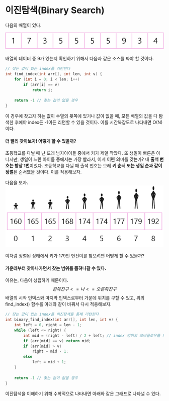 # 이진탐색(Binary Search)

다음의 배열이 있다.

![array1](./assets/Binary_Search/array1.png)


배열의 데이터 중 9가 있는지 확인하기 위해서 다음과 같은 소스를 짜야 할 것이다.

```c++
// 찾는 값이 있는 index를 리턴한다
int find_index(int arr[], int len, int v) {
    for (int i = 0; i < len; i++)
        if (arr[i] == v)
            return i;
    
    return -1 // 찾는 값이 없을 경우
}
```

이 경우에 찾고자 하는 값이 수열의 뒷쪽에 있거나 값이 없을 때, 모든 배열의 값을 다 탐색한 후에야 index든 -1이든 리턴할 수 있을 것이다. 이를 시간복잡도로 나타내면 O(N)이다.



#### 더 빨리 찾아보자! 어떻게 할 수 있을까?

초등학교를 다닐 때 난 또래 남자아이들 중에서 키가 제일 작았다. 또 생일이 빠른은 아니지만, 생일이 느린 아이들 중에서는 가장 빨라서,  이게 어떤 의미를 갖는가? 내 **출석 번호는 항상 1번**이었다. 초등학교를 다닐 때 출석 번호는 으레 **키 순서 또는 생일 순과 같이 정렬**된 순서였을 것이다. 이를 적용해보자.

다음을 보자.
![human1](./assets/Binary_Search/human1.png)

이처럼 정렬된 상태에서 키가 179인 현진이를 찾으려면 어떻게 할 수 있을까?

#### 가운데부터 찾아나가면서 찾는 범위를 좁혀나갈 수 있다.

이유는, 다음이 성립하기 때문이다.
$$
왼쪽 친구 <=나<=오른쪽친구
$$
배열의 시작 인덱스와 마지막 인덱스로부터 가운데 위치를 구할 수 있고, 위의 find_index() 함수를 아래와 같이 바꿔서 다시 적용해보자.

```c++
// 찾는 값이 있는 index를 이진탐색을 통해 리턴한다
int binary_find_index(int arr[], int len, int v) {
    int left = 0, right = len - 1;
    while (left <= right) {
        int mid = (right - left) / 2 + left; // index 범위의 오버플로우를 피하기 위함
        if (arr[mid] == v) return mid;
        if (arr[mid] > v) 
            right = mid - 1;
        else 
            left = mid + 1;
    }
    
    return -1 // 찾는 값이 없을 경우
}
```

이진탐색을 이해하기 위해 수학적으로 나타내면 아래와 같은 그래프로 나타낼 수 있다.

